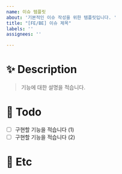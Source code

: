 ```yaml
---
name: 이슈 템플릿
about: '기본적인 이슈 작성을 위한 템플릿입니다. '
title: "[FE/BE] 이슈 제목"
labels: ''
assignees: ''

---
```


# ✨ Description

> 기능에 대한 설명을 적습니다.

# 📌 Todo

- [ ] 구현할 기능을 적습니다 (1)
- [ ] 구현할 기능을 적습니다 (2)

# 🌱 Etc
